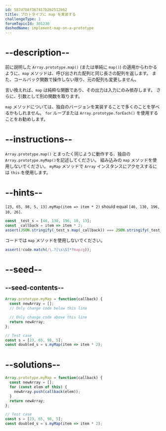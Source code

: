 ```yaml
---
id: 587d7b8f367417b2b2512b62
title: プロトタイプに map を実装する
challengeType: 1
forumTopicId: 301230
dashedName: implement-map-on-a-prototype
---
```


# --description--

前に説明した `Array.prototype.map()` (または単純に `map()`) の適用からわかるように、`map` メソッドは、呼び出された配列と同じ長さの配列を返します。 また、コールバック関数で操作しない限り、元の配列も変更しません。

言い換えれば、`map` は純粋な関数であり、その出力は入力にのみ依存します。 さらに、引数として別の関数を取ります。

`map` メソッドについては、独自のバージョンを実装することで多くのことを学べるかもしれません。 `for` ループまたは `Array.prototype.forEach()` を使用することをお勧めします。

# --instructions--

`Array.prototype.map()` とまったく同じように動作する、独自の `Array.prototype.myMap()`を記述してください。 組み込みの `map` メソッドを使用しないでください。 `myMap` メソッドで `Array` インスタンスにアクセスするには `this` を使用します。

# --hints--

`[23, 65, 98, 5, 13].myMap(item => item * 2)` should equal `[46, 130, 196, 10, 26]`.

```js
const _test_s = [46, 130, 196, 10, 13];
const _callback = item => item * 2;
assert(JSON.stringify(_test_s.map(_callback)) === JSON.stringify(_test_s.myMap(_callback)));
```

コードでは `map` メソッドを使用しないでください。

```js
assert(!code.match(/\.?[\s\S]*?map/g));
```

# --seed--

## --seed-contents--

```js
Array.prototype.myMap = function(callback) {
  const newArray = [];
  // Only change code below this line

  // Only change code above this line
  return newArray;
};

// Test case
const s = [23, 65, 98, 5];
const doubled_s = s.myMap(item => item * 2);
```

# --solutions--

```js
Array.prototype.myMap = function(callback) {
  const newArray = [];
  for (const elem of this) {
    newArray.push(callback(elem));
  }
  return newArray;
};

// Test case
const s = [23, 65, 98, 5];
const doubled_s = s.myMap(item => item * 2);
```

